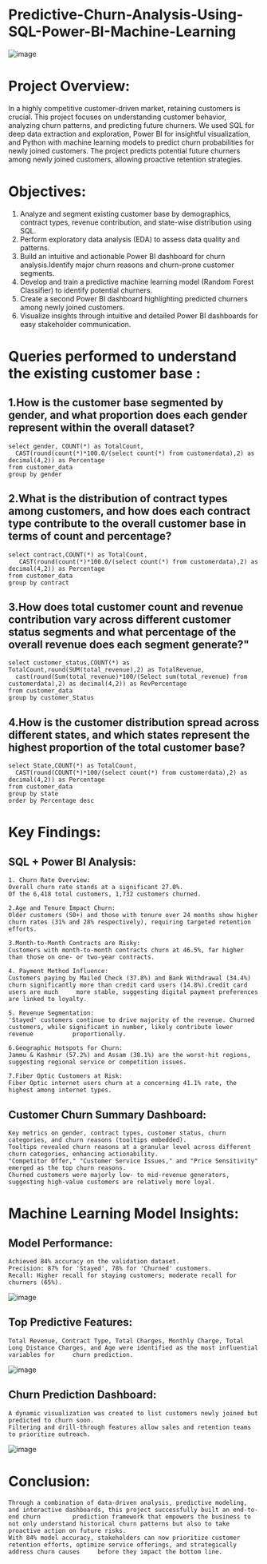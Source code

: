 # Predictive-Churn-Analysis-Using-SQL-Power-BI-Machine-Learning
![image](https://github.com/user-attachments/assets/4aada321-721c-4854-bdaf-e30a247d4f10)
# Project Overview:
In a highly competitive customer-driven market, retaining customers is crucial. This project focuses on understanding customer behavior, analyzing churn patterns, and predicting future churners.
We used SQL for deep data extraction and exploration, Power BI for insightful visualization, and Python with machine learning models to predict churn probabilities for newly joined customers.
The project predicts potential future churners among newly joined customers, allowing proactive retention strategies.
# Objectives:
1. Analyze and segment existing customer base by demographics, contract types, revenue contribution, and state-wise distribution using SQL.
2. Perform exploratory data analysis (EDA) to assess data quality and patterns.
3. Build an intuitive and actionable Power BI dashboard for churn analysis.Identify major churn reasons and churn-prone customer segments.
4. Develop and train a predictive machine learning model (Random Forest Classifier) to identify potential churners.
5. Create a second Power BI dashboard highlighting predicted churners among newly joined customers.
6. Visualize insights through intuitive and detailed Power BI dashboards for easy stakeholder communication.
# Queries performed to understand the existing customer base :
## 1.How is the customer base segmented by gender, and what proportion does each gender represent within the overall dataset?
  	select gender, COUNT(*) as TotalCount,
	  CAST(round(count(*)*100.0/(select count(*) from customerdata),2) as decimal(4,2)) as Percentage
  	from customer_data
  	group by gender
## 2.What is the distribution of contract types among customers, and how does each contract type contribute to the overall customer base in terms of count and percentage?
	select contract,COUNT(*) as TotalCount,
	   CAST(round(count(*)*100.0/(select count(*) from customerdata),2) as decimal(4,2)) as Percentage
	from customer_data
	group by contract
## 3.How does total customer count and revenue contribution vary across different customer status segments and what percentage of the overall revenue does each segment generate?"
	select customer_status,COUNT(*) as TotalCount,round(SUM(total_revenue),2) as TotalRevenue,
	  cast(round(Sum(total_revenue)*100/(Select sum(total_revenue) from customerdata),2) as decimal(4,2)) as RevPercentage
	from customer_data
	group by customer_Status

## 4.How is the customer distribution spread across different states, and which states represent the highest proportion of the total customer base?
	select State,COUNT(*) as TotalCount,
	  CAST(round(COUNT(*)*100/(select count(*) from customerdata),2) as decimal(4,2)) as Percentage
	from customer_data
	group by state
	order by Percentage desc

# Key Findings:
## SQL + Power BI Analysis:
	1. Churn Rate Overview:
	Overall churn rate stands at a significant 27.0%.
	Of the 6,418 total customers, 1,732 customers churned.
	
	2.Age and Tenure Impact Churn:
	Older customers (50+) and those with tenure over 24 months show higher churn rates (31% and 28% respectively), requiring targeted retention efforts.
	
	3.Month-to-Month Contracts are Risky:
	Customers with month-to-month contracts churn at 46.5%, far higher than those on one- or two-year contracts.
	
	4. Payment Method Influence:
	Customers paying by Mailed Check (37.8%) and Bank Withdrawal (34.4%) churn significantly more than credit card users (14.8%).Credit card users are much 	more stable, suggesting digital payment preferences are linked to loyalty.
	
	5. Revenue Segmentation:
	'Stayed' customers continue to drive majority of the revenue. Churned customers, while significant in number, likely contribute lower revenue 			proportionally.
	
	6.Geographic Hotspots for Churn:
	Jammu & Kashmir (57.2%) and Assam (38.1%) are the worst-hit regions, suggesting regional service or competition issues.
	
	7.Fiber Optic Customers at Risk:
	Fiber Optic internet users churn at a concerning 41.1% rate, the highest among internet types.

## Customer Churn Summary Dashboard:
	Key metrics on gender, contract types, customer status, churn categories, and churn reasons (tooltips embedded).
	Tooltips revealed churn reasons at a granular level across different churn categories, enhancing actionability.
	"Competitor Offer," "Customer Service Issues," and "Price Sensitivity" emerged as the top churn reasons.
	Churned customers were majorly low- to mid-revenue generators, suggesting high-value customers are relatively more loyal.
	
# Machine Learning Model Insights:
## Model Performance:
	Achieved 84% accuracy on the validation dataset.
	Precision: 87% for 'Stayed', 78% for 'Churned' customers.
	Recall: Higher recall for staying customers; moderate recall for churners (65%).
 ![image](https://github.com/user-attachments/assets/f8e13fc1-66cc-4258-b821-3793f282ab92)

 
## Top Predictive Features:
	Total Revenue, Contract Type, Total Charges, Monthly Charge, Total Long Distance Charges, and Age were identified as the most influential variables for 	churn prediction.
![image](https://github.com/user-attachments/assets/bbb5a353-ce07-49f1-8e11-743ba6faad23)


## Churn Prediction Dashboard:
	A dynamic visualization was created to list customers newly joined but predicted to churn soon.
	Filtering and drill-through features allow sales and retention teams to prioritize outreach.
![image](https://github.com/user-attachments/assets/c38ff199-ac0d-4043-85f4-5d88c8557e8e)


# Conclusion:
	Through a combination of data-driven analysis, predictive modeling, and interactive dashboards, this project successfully built an end-to-end churn 		prediction framework that empowers the business to not only understand historical churn patterns but also to take proactive action on future risks.
	With 84% model accuracy, stakeholders can now prioritize customer retention efforts, optimize service offerings, and strategically address churn causes 	before they impact the bottom line.


